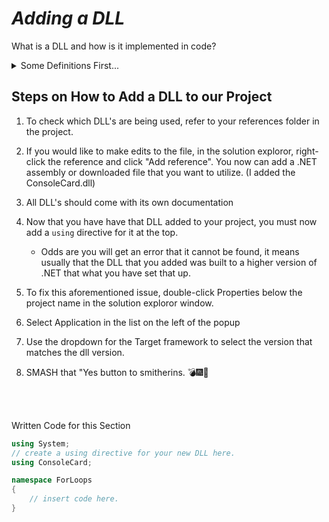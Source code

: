 # ***Adding a DLL***
What is a DLL and how is it implemented in code?

<details>
<summary> Some Definitions First... </summary>
 
 - ***DLL*** → "Dynamic Link Library" → a library that contains code and data that can be used by more than one program at the same time.
 
 - ***Control Structures*** → control statements that are used to control program flow (i.e.: if, else, for, foreach, while), performing conditional logic in the application. Is the general term for three different catgeories of structures:
    - **Decisive** → `if`, `else`, `else if`.
    - **Iteration** → `while`, `do`, `for`, `for each`, `in`, `continue`, `break`.
    - **Miscellaneous** → `goto`.
 
 - ***Selective structures*** → AKA Conditional structures, it is a programming feature that performs different processes based on whether a boolean condition is true or false. These structures use relational operators to test conditions.

 - 

</details>

## Steps on How to Add a DLL to our Project
1. To check which DLL's are being used, refer to your references folder in the project.

2. If you would like to make edits to the file, in the solution exploror, right-click the reference and click "Add reference". You now can add a .NET assembly or downloaded file that you want to utilize. (I added the ConsoleCard.dll)

3. All DLL's should come with its own documentation 

4. Now that you have have that DLL added to your project, you must now add a `using` directive for it at the top.
    -  Odds are you will get an error that it cannot be found, it means usually that the DLL that you added was built to a higher version of .NET that what you have set that up.

5. To fix this aforementioned issue, double-click Properties below the project name in the solution exploror window.

6. Select Application in the list on the left of the popup

7. Use the dropdown for the Target framework to select the version that matches the dll version.

8. SMASH that "Yes button to smitherins. 💣🎆🎇

<br></br>

Written Code for this Section

```C#
using System;
// create a using directive for your new DLL here.
using ConsoleCard;

namespace ForLoops
{
    // insert code here.
}


```
